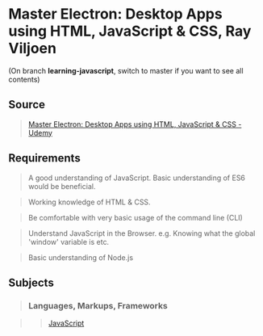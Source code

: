 # Master Electron: Desktop Apps using HTML, JavaScript & CSS, Ray Viljoen

(On branch **learning-javascript**, switch to master if you want to see all contents)

## Source

>[Master Electron: Desktop Apps using HTML, JavaScript & CSS  - Udemy](https://www.udemy.com/master-electron/)

## Requirements

>A good understanding of JavaScript. Basic understanding of ES6 would be beneficial.

>Working knowledge of HTML & CSS.

>Be comfortable with very basic usage of the command line (CLI)

>Understand JavaScript in the Browser. e.g. Knowing what the global 'window' variable is etc.

>Basic understanding of Node.js

## Subjects

>### Languages, Markups, Frameworks

>>[JavaScript](../subjects/javascript.md)
